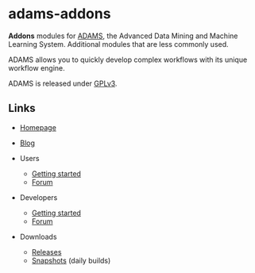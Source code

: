 # adams-addons

**Addons** modules for [ADAMS](https://adams.cms.waikato.ac.nz/), 
the Advanced Data Mining and Machine Learning System.
Additional modules that are less commonly used.

ADAMS allows you to quickly develop complex workflows with
its unique workflow engine.

ADAMS is released under [GPLv3](http://www.gnu.org/licenses/gpl-3.0.txt).

## Links

* [Homepage](https://adams.cms.waikato.ac.nz/)
* [Blog](https://adams.cms.waikato.ac.nz/blog/)
* Users
  
  * [Getting started](https://adams.cms.waikato.ac.nz/users/users-get-started/)
  * [Forum](https://adams.cms.waikato.ac.nz/users/users-forum/)

* Developers

  * [Getting started](https://adams.cms.waikato.ac.nz/developers/dev-get-started/)
  * [Forum](https://adams.cms.waikato.ac.nz/developers/dev-forum/)
  
* Downloads

  * [Releases](https://adams.cms.waikato.ac.nz/download/release/)
  * [Snapshots](https://adams.cms.waikato.ac.nz/download/snapshot/) (daily builds)
